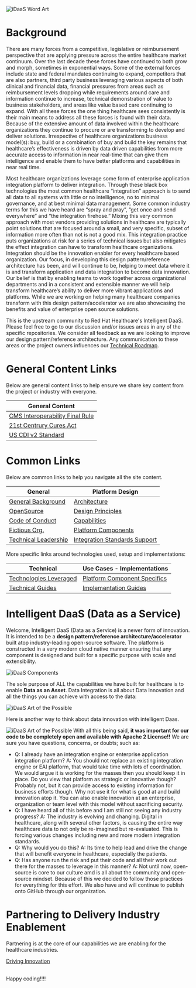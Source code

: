 
![iDaaS Word Art](images/iDAAS-Web-WordCloud.png)

# Background
There are many forces from a competitive, legislative or reimbursement perspective that are applying pressure across the 
entire healthcare market continuum. Over the last decade these forces have continued to both grow and morph, sometimes in 
exponential ways. Some of the external forces include state and federal mandates continuing to expand, competitors 
that are also partners, third party business leveraging various aspects of both clinical and financial data, financial 
pressures from areas such as reimbursement levels dropping while requirements around care and information continue to increase, technical demonstration of value to business 
stakeholders, and areas like value based care continuing to expand. With 
all these forces the one thing healthcare sees consistently is  their main means to address all these forces is 
found with their data. Because of the extensive amount of data involved within the healthcare organizations they 
continue to procure or are transforming to develop and deliver solutions. Irrespective of healthcare organizations 
business model(s): buy, build or a combination of buy and build the key remains that healthcare’s effectiveness is 
driven by data driven capabilities from more accurate access to information in near real-time that can give them 
intelligence and enable them to have better platforms and capabilities in near real time.

Most healthcare organizations leverage some form of enterprise application integration platform to deliver integration. 
Through these black box technologies the most common healthcare “integration” approach is to send all data to all 
systems with little or no intelligence, no to minimal governance, and at best minimal data management. Some common 
industry terms for this we have heard are “spray and pray”, “get once and send everywhere” and “the integration firehose.” 
Mixing this very common approach with most vendors providing solutions in healthcare are typically point solutions that 
are focused around a small, and very specific, subset of information more often than not is not a good mix. 
This integration practice puts organizations at risk for a series of technical issues but also mitigates the effect 
integration can have to transform healthcare organizations. Integration should be the innovation enabler for every 
healthcare based organization. Our focus, in developing this design pattern/reference architecture has been, and will 
continue to be, helping to meet data where it is and transform application and data integration to become data innovation. 
Our belief is that by enabling teams to work together across organizational departments and in a consistent and extensible 
manner we will help transform healthcare’s ability to deliver more vibrant applications and platforms. While we are working 
on helping many healthcare companies transform with this design pattern/accelerator we are also showcasing the benefits and 
value of enterprise open source solutions.

This is the upstream community to Red Hat Healthcare's Intelligent DaaS. Please feel free to go to our discussion
and/or issues areas in any of the specific repositories. We consider all feedback as we are looking to improve our design pattern/reference architecture.
Any communication to these areas or the project owners influences our [Technical Roadmap](docs/Roadmap/index.md).

# General Content Links
Below are general content links to help ensure we share key content from the project or industry with everyone.

| General Content|
| -------------|
| <a href="https://github.com/Project-Herophilus/Project-Herophilus/blob/main/NationalStds/FederalStandards/CMS-Interoperability%20and%20Data%20Access%20Final%20Rule.pdf" target="_blank">CMS Interoperability Final Rule</a>|
| <a href="https://github.com/Project-Herophilus/Project-Herophilus/blob/main/NationalStds/FederalStandards/ONC_Cures_Act_Final_Rule_03092020.pdf" target="_blank">21st Centrury Cures Act</a>|
| <a href="https://github.com/Project-Herophilus/Project-Herophilus/blob/main/NationalStds/FederalStandards/USCDI-Version-2-July-2021-Final.pdf" target="_blank">US CDI v2 Standard</a>|

# Common Links
Below are common links to help you navigate all the site content. 

| General|Platform Design |
| -------------|----------|
|[General Background](./docs/General/Background.md)|[Architecture](docs/Design/Architecture.md)|
|[OpenSource](docs/General/OpenSource.md)|[Design Principles](docs/Design/DesignPrinciples.md)|
|[Code of Conduct](docs/General/CodeOfConduct.md)|[Capabilities](docs/Design/Capabilities.md)|
|[Fictious Org.](docs/General/FictitiousOrg.md)|[Platform Components](docs/Design/PlatformComponents.md)|
|[Technical Leadership](docs/General/TechnicalLeadership.md)|[Integration Standards Support](docs/Design/IntegrationStandardsSupported.md)|

More specific links around technologies used, setup and implementations:

| Technical |Use Cases - Implementations |
| -------------|----------|
|[Technologies Leveraged](docs/Technical/Technologies.md)|[Platform Component Specifics](docs/UseCases/PlatformComponents-Specific.md)|
|[Technical Guides](docs/Technical/intro.md)|[Implementation Guides](docs/ImplementationGuides/intro.md)|

# Intelligent DaaS (Data as a Service)
Welcome, Intelligent DaaS (Data as a Service) is a newer form of innovation. It is intended to be a <b> design pattern/reference architecture/accelerator </b> 
built atop industry-leading open-source software. The platform is constructed in a very modern cloud native manner ensuring that any component is designed and built for a specific purpose with scale and extensibility.

![iDaaS Components](images/iDaaS-Components.png)

The sole purpose of ALL the capabilities we have built for healthcare is to enable <b> Data as an Asset</b>. 
Data Integration is all about Data Innovation and all the things you can achieve with access to the data:

![iDaaS Art of the Possible](images/iDAASPlatform-iDaaSDataFlow-Detailed.png)

Here is another way to think about data innovation with intelligent Daas.

![iDaaS Art of the Possible](images/iDAASPlatform-Visuals-iDAASDataTier-4Rs.png)
With all this being said, <b>it was important for our code to be completely open and available with Apache 2 License!!</b>
We are sure you have questions, concerns, or doubts; such as:

* Q: I already have an integration engine or enterprise application integration platform? 
  A: You should not replace an existing integration engine or EAI platform, that would take time with lots of coordination. We would argue it is working for the 
  masses then you should keep it in place. Do you view that platform as strategic or innovative though? Probably not, but 
  it can provide access to existing information for business efforts though. Why not use it for what is good at and build 
  innovation atop it. You can also enable innovation at an enterprise, organization or team level with this model without 
  sacrificing security.
* Q: I have heard all of this before and I am still not seeing any industry progress? A: The industry is evolving and changing. 
  Digital in healthcare, along with several other factors, is causing the entire way healthcare data to not only be 
  re-imagined but re-evaluated. This is forcing various changes including
  new and more modern integration standards.
* Q: Why would you do this? A: Its time to help lead and drive the change that will benefit everyone in healthcare, especially the patients.
* Q: Has anyone run the risk and put their code and all their work out there for the masses to leverage in this manner? A: Not until now, open-source is core to our culture amd is all about the community and open-source mindset. Because of this we decided to follow those practices for everything for this effort. We also have and will continue to publish onto GitHub through our organization.

# Partnering to Delivery Industry Enablement
Partnering is at the core of our capabilities we are enabling for the healthcare industries.

[Driving Innovation](docs/Technical/Implementation.md)


<br/>
Happy coding!!!!
